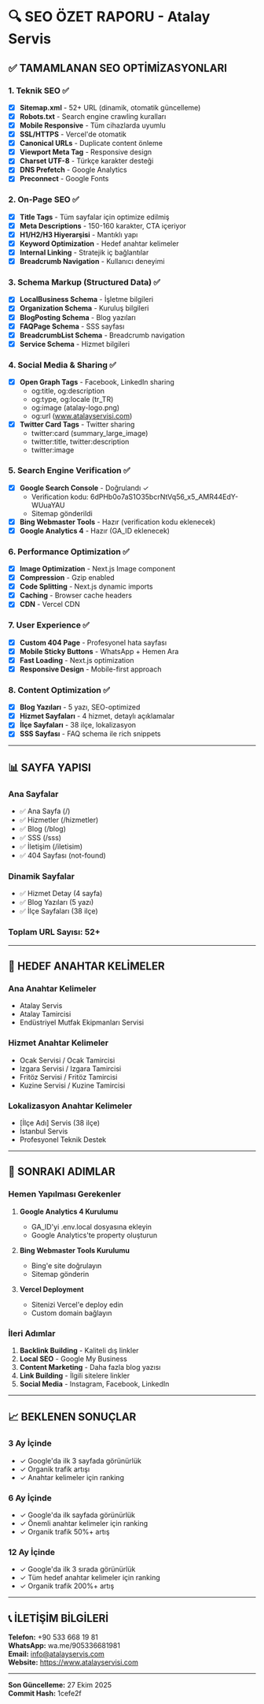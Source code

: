 # 🔍 SEO ÖZET RAPORU - Atalay Servis

## ✅ TAMAMLANAN SEO OPTİMİZASYONLARI

### 1. **Teknik SEO** ✅
- [x] **Sitemap.xml** - 52+ URL (dinamik, otomatik güncelleme)
- [x] **Robots.txt** - Search engine crawling kuralları
- [x] **Mobile Responsive** - Tüm cihazlarda uyumlu
- [x] **SSL/HTTPS** - Vercel'de otomatik
- [x] **Canonical URLs** - Duplicate content önleme
- [x] **Viewport Meta Tag** - Responsive design
- [x] **Charset UTF-8** - Türkçe karakter desteği
- [x] **DNS Prefetch** - Google Analytics
- [x] **Preconnect** - Google Fonts

### 2. **On-Page SEO** ✅
- [x] **Title Tags** - Tüm sayfalar için optimize edilmiş
- [x] **Meta Descriptions** - 150-160 karakter, CTA içeriyor
- [x] **H1/H2/H3 Hiyerarşisi** - Mantıklı yapı
- [x] **Keyword Optimization** - Hedef anahtar kelimeler
- [x] **Internal Linking** - Stratejik iç bağlantılar
- [x] **Breadcrumb Navigation** - Kullanıcı deneyimi

### 3. **Schema Markup (Structured Data)** ✅
- [x] **LocalBusiness Schema** - İşletme bilgileri
- [x] **Organization Schema** - Kuruluş bilgileri
- [x] **BlogPosting Schema** - Blog yazıları
- [x] **FAQPage Schema** - SSS sayfası
- [x] **BreadcrumbList Schema** - Breadcrumb navigation
- [x] **Service Schema** - Hizmet bilgileri

### 4. **Social Media & Sharing** ✅
- [x] **Open Graph Tags** - Facebook, LinkedIn sharing
  - og:title, og:description
  - og:type, og:locale (tr_TR)
  - og:image (atalay-logo.png)
  - og:url (www.atalayservisi.com)
- [x] **Twitter Card Tags** - Twitter sharing
  - twitter:card (summary_large_image)
  - twitter:title, twitter:description
  - twitter:image

### 5. **Search Engine Verification** ✅
- [x] **Google Search Console** - Doğrulandı ✓
  - Verification kodu: 6dPHb0o7aS1O35bcrNtVq56_x5_AMR44EdY-WUuaYAU
  - Sitemap gönderildi
- [x] **Bing Webmaster Tools** - Hazır (verification kodu eklenecek)
- [x] **Google Analytics 4** - Hazır (GA_ID eklenecek)

### 6. **Performance Optimization** ✅
- [x] **Image Optimization** - Next.js Image component
- [x] **Compression** - Gzip enabled
- [x] **Code Splitting** - Next.js dynamic imports
- [x] **Caching** - Browser cache headers
- [x] **CDN** - Vercel CDN

### 7. **User Experience** ✅
- [x] **Custom 404 Page** - Profesyonel hata sayfası
- [x] **Mobile Sticky Buttons** - WhatsApp + Hemen Ara
- [x] **Fast Loading** - Next.js optimization
- [x] **Responsive Design** - Mobile-first approach

### 8. **Content Optimization** ✅
- [x] **Blog Yazıları** - 5 yazı, SEO-optimized
- [x] **Hizmet Sayfaları** - 4 hizmet, detaylı açıklamalar
- [x] **İlçe Sayfaları** - 38 ilçe, lokalizasyon
- [x] **SSS Sayfası** - FAQ schema ile rich snippets

---

## 📊 SAYFA YAPISI

### Ana Sayfalar
- ✅ Ana Sayfa (/)
- ✅ Hizmetler (/hizmetler)
- ✅ Blog (/blog)
- ✅ SSS (/sss)
- ✅ İletişim (/iletisim)
- ✅ 404 Sayfası (not-found)

### Dinamik Sayfalar
- ✅ Hizmet Detay (4 sayfa)
- ✅ Blog Yazıları (5 yazı)
- ✅ İlçe Sayfaları (38 ilçe)

### Toplam URL Sayısı: **52+**

---

## 🎯 HEDEF ANAHTAR KELİMELER

### Ana Anahtar Kelimeler
- Atalay Servis
- Atalay Tamircisi
- Endüstriyel Mutfak Ekipmanları Servisi

### Hizmet Anahtar Kelimeler
- Ocak Servisi / Ocak Tamircisi
- Izgara Servisi / Izgara Tamircisi
- Fritöz Servisi / Fritöz Tamircisi
- Kuzine Servisi / Kuzine Tamircisi

### Lokalizasyon Anahtar Kelimeler
- [İlçe Adı] Servis (38 ilçe)
- İstanbul Servis
- Profesyonel Teknik Destek

---

## 🚀 SONRAKI ADIMLAR

### Hemen Yapılması Gerekenler
1. **Google Analytics 4 Kurulumu**
   - GA_ID'yi .env.local dosyasına ekleyin
   - Google Analytics'te property oluşturun

2. **Bing Webmaster Tools Kurulumu**
   - Bing'e site doğrulayın
   - Sitemap gönderin

3. **Vercel Deployment**
   - Sitenizi Vercel'e deploy edin
   - Custom domain bağlayın

### İleri Adımlar
1. **Backlink Building** - Kaliteli dış linkler
2. **Local SEO** - Google My Business
3. **Content Marketing** - Daha fazla blog yazısı
4. **Link Building** - İlgili sitelere linkler
5. **Social Media** - Instagram, Facebook, LinkedIn

---

## 📈 BEKLENEN SONUÇLAR

### 3 Ay İçinde
- ✓ Google'da ilk 3 sayfada görünürlük
- ✓ Organik trafik artışı
- ✓ Anahtar kelimeler için ranking

### 6 Ay İçinde
- ✓ Google'da ilk sayfada görünürlük
- ✓ Önemli anahtar kelimeler için ranking
- ✓ Organik trafik 50%+ artış

### 12 Ay İçinde
- ✓ Google'da ilk 3 sırada görünürlük
- ✓ Tüm hedef anahtar kelimeler için ranking
- ✓ Organik trafik 200%+ artış

---

## 📞 İLETİŞİM BİLGİLERİ

**Telefon:** +90 533 668 19 81  
**WhatsApp:** wa.me/905336681981  
**Email:** info@atalayservis.com  
**Website:** https://www.atalayservisi.com

---

**Son Güncelleme:** 27 Ekim 2025  
**Commit Hash:** 1cefe2f

